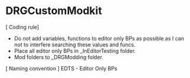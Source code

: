 # DRGCustomModkit

[ Coding rule]
- Do not add variables, functions to editor only BPs as possible as I can not to interfere searching these values and funcs.
- Place all editor only BPs in _InEditorTesting folder.
- Mod folders to _DRGModding folder.

[ Naming convention ]
EDTS - Editor Only BPs
